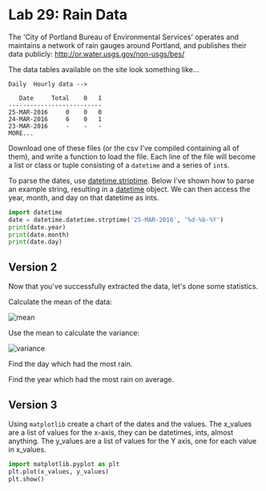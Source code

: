 
# Lab 29: Rain Data


The 'City of Portland Bureau of Environmental Services' operates and maintains a network of rain gauges around Portland, and publishes their data publicly:  http://or.water.usgs.gov/non-usgs/bes/

The data tables available on the site look something like...

```
Daily  Hourly data -->

   Date     Total    0   1
--------------------------
25-MAR-2016     0    0   0
24-MAR-2016     6    0   1
23-MAR-2016     -    -   -
MORE...

```

Download one of these files (or the csv I've compiled containing all of them), and write a function to load the file. Each line of the file will become a list or class or tuple consisting of a `datetime` and a series of `int`s.

To parse the dates, use [datetime.striptime](https://docs.python.org/3/library/datetime.html#strftime-and-strptime-behavior). Below I've shown how to parse an example string, resulting in a [datetime](https://docs.python.org/3.6/library/datetime.html#date-objects) object. We can then access the year, month, and day on that datetime as ints.

```python
import datetime
date = datetime.datetime.strptime('25-MAR-2016', '%d-%b-%Y')
print(date.year)
print(date.month)
print(date.day)
```

## Version 2

Now that you've successfully extracted the data, let's done some statistics.

Calculate the mean of the data:

![mean](https://wikimedia.org/api/rest_v1/media/math/render/svg/c7740a0aa91314dbf006e8583ce6f61585e3aab6)


Use the mean to calculate the variance:

![variance](https://wikimedia.org/api/rest_v1/media/math/render/svg/0c5c6e7bbd52e69c29e2d5cfe21989313aba55d4)

Find the day which had the most rain.

Find the year which had the most rain on average.


## Version 3

Using `matplotlib` create a chart of the dates and the values. The x_values are a list of values for the x-axis, they can be datetimes, ints, almost anything. The y_values are a list of values for the Y axis, one for each value in x_values.

```python
import matplotlib.pyplot as plt
plt.plot(x_values, y_values)
plt.show()
```